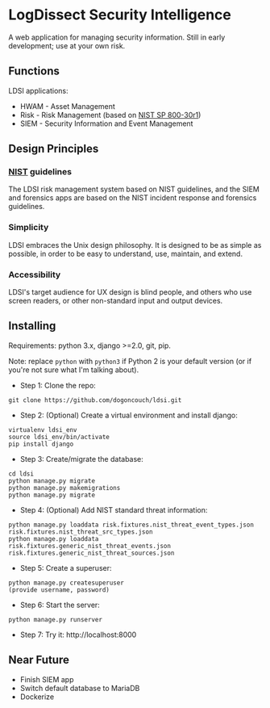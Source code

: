 # LogDissect Security Intelligence
A web application for managing security information. Still in early development; use at your own risk.

## Functions
LDSI applications:
- HWAM - Asset Management
- Risk - Risk Management (based on [NIST SP 800-30r1](https://csrc.nist.gov/publications/detail/sp/800-30/rev-1/final))
- SIEM - Security Information and Event Management

## Design Principles
### [NIST](https://www.nist.gov/) guidelines
The LDSI risk management system based on NIST guidelines, and the SIEM and forensics apps are based on the NIST incident response and forensics guidelines.

### Simplicity
LDSI embraces the Unix design philosophy. It is designed to be as simple as possible, in order to be easy to understand, use, maintain, and extend.

### Accessibility
LDSI's target audience for UX design is blind people, and others who use screen readers, or other non-standard input and output devices.

## Installing
Requirements: python 3.x, django >=2.0, git, pip.

Note: replace `python` with `python3` if Python 2 is your default version (or if you're not sure what I'm talking about).

- Step 1: Clone the repo:
```
git clone https://github.com/dogoncouch/ldsi.git
```

- Step 2: (Optional) Create a virtual environment and install django:
```
virtualenv ldsi_env
source ldsi_env/bin/activate
pip install django
```

- Step 3: Create/migrate the database:
```
cd ldsi
python manage.py migrate
python manage.py makemigrations
python manage.py migrate
```

- Step 4: (Optional) Add NIST standard threat information:
```
python manage.py loaddata risk.fixtures.nist_threat_event_types.json risk.fixtures.nist_threat_src_types.json
python manage.py loaddata risk.fixtures.generic_nist_threat_events.json risk.fixtures.generic_nist_threat_sources.json
```

- Step 5: Create a superuser:
```
python manage.py createsuperuser
(provide username, password)
```

- Step 6: Start the server:
```
python manage.py runserver
```

- Step 7: Try it: http://localhost:8000

## Near Future

- Finish SIEM app
- Switch default database to MariaDB
- Dockerize
